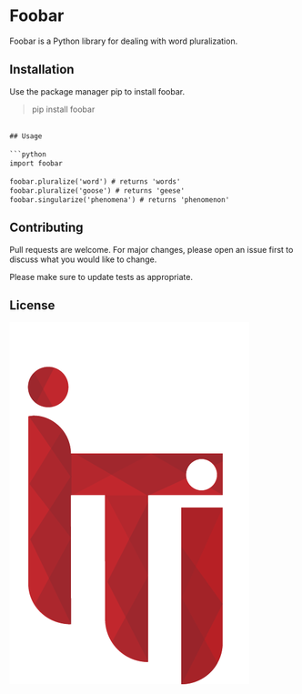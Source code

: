
# Foobar

Foobar is a Python library for dealing with word pluralization.

## Installation

Use the package manager pip to install foobar.



>pip install foobar
```

## Usage

```python
import foobar

foobar.pluralize('word') # returns 'words'
foobar.pluralize('goose') # returns 'geese'
foobar.singularize('phenomena') # returns 'phenomenon'
```

## Contributing
Pull requests are welcome. For major changes, please open an issue first to discuss what you would like to change.

Please make sure to update tests as appropriate.

## License


![iti logo](https://github.com/aya9224/telecom/blob/main/iti-logo.png)



















